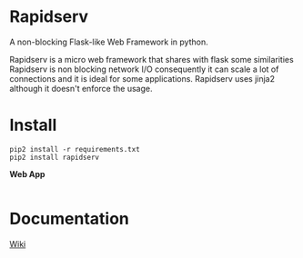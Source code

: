 # Rapidserv

A non-blocking Flask-like Web Framework in python.

Rapidserv is a micro web framework that shares with flask some similarities
Rapidserv is non blocking network I/O consequently it can scale a lot of connections and it is ideal for some applications. 
Rapidserv uses jinja2 although it doesn't enforce the usage.

# Install

~~~
pip2 install -r requirements.txt
pip2 install rapidserv
~~~

**Web App**

~~~python
~~~

# Documentation

[Wiki](https://github.com/iogf/rapidserv/wiki)





